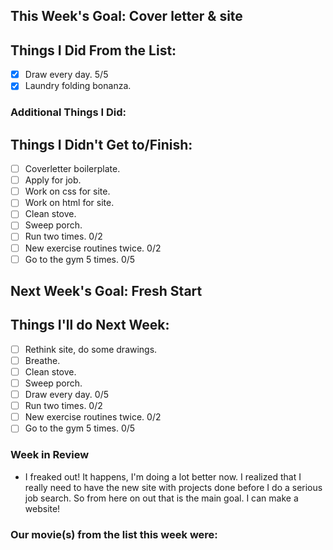 ## This Week's Goal: Cover letter & site

## Things I Did From the List:

- [x] Draw every day. 5/5
- [x] Laundry folding bonanza.

### Additional Things I Did:

## Things I Didn't Get to/Finish:

- [ ] Coverletter boilerplate.
- [ ] Apply for job.
- [ ] Work on css for site.
- [ ] Work on html for site.
- [ ] Clean stove.
- [ ] Sweep porch.
- [ ] Run two times. 0/2
- [ ] New exercise routines twice. 0/2
- [ ] Go to the gym 5 times. 0/5

## Next Week's Goal: Fresh Start

## Things I'll do Next Week:

- [ ] Rethink site, do some drawings.
- [ ] Breathe.
- [ ] Clean stove.
- [ ] Sweep porch.
- [ ] Draw every day. 0/5
- [ ] Run two times. 0/2
- [ ] New exercise routines twice. 0/2
- [ ] Go to the gym 5 times. 0/5

### Week in Review

- I freaked out! It happens, I'm doing a lot better now. I realized that I really need to have the new site with projects done before I do a serious job search. So from here on out that is the main goal. I can make a website!

### Our movie(s) from the list this week were: